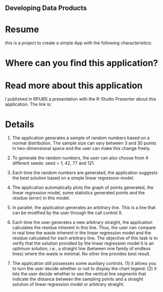 ## Developing Data Products

# Resume
this is a project to create a simple App with the following characteristics:

# Where can you find this application?

# Read more about this application
I published in RPUBS a presentation with the R-Studio Presenter about this application. The link is:

# Details

1. The application generates a sample of random numbers based on a normal distribution. The sample size can vary between 3 and 30 points in two-dimensional space and the user can make this change freely.

2. To generate the random numbers, the user can also choose from 4 different seeds: seed = 1, 42, 77 and 121.

3. Each time the random numbers are generated, the application suggests the best solution based on a simple linear regression model.

4. The application automatically plots the graph of points generated, the linear regression model, some statistics generated points and the residue (error) in this model.

5. In parallel, the application generates an arbitrary line. This is a line that can be modified by the user through the call control X.

6. Each time the user generates a new arbitrary straight, the application calculates the residue inherent in this line. Thus, the user can compare in real time the waste inherent in the linear regression model and the residue calculated for each arbitrary line. The objective of this task is to verify that the solution provided by the linear regression model it is an optimum solution, i.e., a straight line (between one family of endless lines) where the waste is minimal. No other line provides best result.

7. The application still possesses some auxiliary controls. (1) it allows you to turn the user decide whether or not to display the chart legend. (2) it lets the user decide whether to see the vertical line segments that indicate the distance between the sampling points and a straight solution of linear regression model or arbitrary straight.
